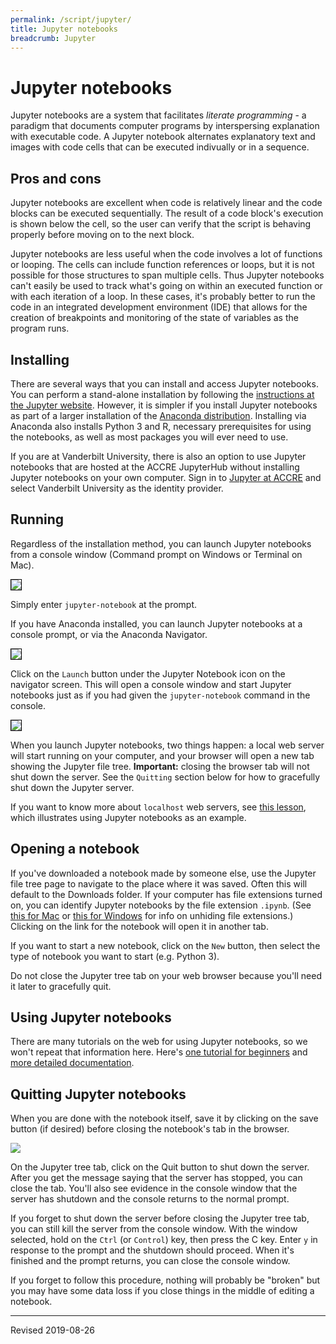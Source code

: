```yaml
---
permalink: /script/jupyter/
title: Jupyter notebooks
breadcrumb: Jupyter
---
```


# Jupyter notebooks

Jupyter notebooks are a system that facilitates *literate programming* - a paradigm that documents computer programs by interspersing explanation with executable code.  A Jupyter notebook alternates explanatory text and images with code cells that can be executed indivually or in a sequence.

## Pros and cons

Jupyter notebooks are excellent when code is relatively linear and the code blocks can be executed sequentially.  The result of a code block's execution is shown below the cell, so the user can verify that the script is behaving properly before moving on to the next block.

Jupyter notebooks are less useful when the code involves a lot of functions or looping.  The cells can include function references or loops, but it is not possible for those structures to span multiple cells.  Thus Jupyter notebooks can't easily be used to track what's going on within an executed function or with each iteration of a loop.  In these cases, it's probably better to run the code in an integrated development environment (IDE) that allows for the creation of breakpoints and monitoring of the state of variables as the program runs.

## Installing

There are several ways that you can install and access Jupyter notebooks.  You can perform a stand-alone installation by following the [instructions at the Jupyter website](https://jupyter.org/install.html).  However, it is simpler if you install Jupyter notebooks as part of a larger installation of the [Anaconda distribution](../anaconda/).  Installing via Anaconda also installs Python 3 and R, necessary prerequisites for using the notebooks, as well as most packages you will ever need to use.

If you are at Vanderbilt University, there is also an option to use Jupyter notebooks that are hosted at the ACCRE JupyterHub without installing Jupyter notebooks on your own computer.  Sign in to [Jupyter at ACCRE](https://jupyter.accre.vanderbilt.edu/hub/login) and select Vanderbilt University as the identity provider.

## Running

Regardless of the installation method, you can launch Jupyter notebooks from a console window (Command prompt on Windows or Terminal on Mac).  

<img src="../images/terminal-jupyter-start.png" style="border:1px solid black">

Simply enter `jupyter-notebook` at the prompt.

If you have Anaconda installed, you can launch Jupyter notebooks at a console prompt, or via the Anaconda Navigator.  

<img src="../images/anaconda-jupyter-start.png" style="border:1px solid black">

Click on the `Launch` button under the Jupyter Notebook icon on the navigator screen.  This will open a console window and start Jupyter notebooks just as if you had given the `jupyter-notebook` command in the console.  

<img src="../images/jupyter-tree-screen.png" style="border:1px solid black">

When you launch Jupyter notebooks, two things happen: a local web server will start running on your computer, and your browser will open a new tab showing the Jupyter file tree.  **Important:** closing the browser tab will not shut down the server.  See the `Quitting` section below for how to gracefully shut down the Jupyter server.

If you want to know more about `localhost` web servers, see [this lesson](https://heardlibrary.github.io/digital-scholarship/computer/command-windows/#localhost-web-servers), which illustrates using Jupyter notebooks as an example.   

## Opening a notebook

If you've downloaded a notebook made by someone else, use the Jupyter file tree page to navigate to the place where it was saved.  Often this will default to the Downloads folder.  If your computer has file extensions turned on, you can identify Jupyter notebooks by the file extension `.ipynb`.  (See [this for Mac](https://heardlibrary.github.io/digital-scholarship/computer/files-mac/#unhiding-file-extensions) or [this for Windows](https://heardlibrary.github.io/digital-scholarship/computer/files-windows/#unhiding-file-extensions) for info on unhiding file extensions.)  Clicking on the link for the notebook will open it in another tab.  

If you want to start a new notebook, click on the `New` button, then select the type of notebook you want to start (e.g. Python 3).  

Do not close the Jupyter tree tab on your web browser because you'll need it later to gracefully quit.

## Using Jupyter notebooks

There are many tutorials on the web for using Jupyter notebooks, so we won't repeat that information here.  Here's [one tutorial for beginners](https://www.dataquest.io/blog/jupyter-notebook-tutorial/) and [more detailed documentation](https://jupyter-notebook.readthedocs.io/en/stable/examples/Notebook/Notebook%20Basics.html).  

## Quitting Jupyter notebooks

When you are done with the notebook itself, save it by clicking on the save button (if desired) before closing the notebook's tab in the browser.  

![](../../computer/images-6-mac/jupyter-shutdown.png)

On the Jupyter tree tab, click on the Quit button to shut down the server.  After you get the message saying that the server has stopped, you can close the tab.  You'll also see evidence in the console window that the server has shutdown and the console returns to the normal prompt.  

If you forget to shut down the server before closing the Jupyter tree tab, you can still kill the server from the console window.  With the window selected, hold on the `Ctrl` (or `Control`) key, then press the C key.  Enter `y` in response to the prompt and the shutdown should proceed.  When it's finished and the prompt returns, you can close the console window.  

If you forget to follow this procedure, nothing will probably be "broken" but you may have some data loss if you close things in the middle of editing a notebook.

----
Revised 2019-08-26
